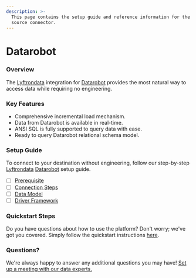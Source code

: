 ```yaml
---
description: >-
  This page contains the setup guide and reference information for the Datarobot
  source connector.
---
```


# Datarobot

### Overview

The [Lyftrondata](https://www.lyftrondata.com/) integration for [Datarobot](None/) provides the most natural way to access data while requiring no engineering.

### Key Features

* Comprehensive incremental load mechanism.
* Data from Datarobot is available in real-time.
* ANSI SQL is fully supported to query data with ease.
* Ready to query Datarobot relational schema model.

### Setup Guide

To connect to your destination without engineering, follow our step-by-step [Lyftrondata](https://www.lyftrondata.com/) [Datarobot](None/) setup guide.

* [ ] [Prerequisite](prerequisite.md)
* [ ] [Connection Steps](connection-steps.md)
* [ ] [Data Model](data-model/erd.md)
* [ ] [Driver Framework](driver-framework/)

### Quickstart Steps

Do you have questions about how to use the platform? Don't worry; we've got you covered. Simply follow the quickstart instructions [here](../../).

### Questions? <a href="#questions" id="questions"></a>

We're always happy to answer any additional questions you may have! [Set up a meeting with our data experts.](https://www.lyftrondata.com/book-a-meeting/)
